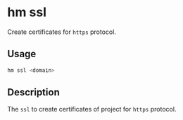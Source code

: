 # hm ssl

Create certificates for `https` protocol.

## Usage

```bash
hm ssl <domain>
```

## Description

The `ssl` to create certificates of project for `https` protocol.